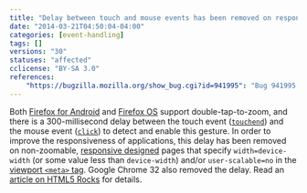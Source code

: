 ```yaml
---
title: "Delay between touch and mouse events has been removed on responsive pages"
date: "2014-03-21T04:50:04-04:00"
categories: [event-handling]
tags: []
versions: "30"
statuses: "affected"
cclicense: "BY-SA 3.0"
references:
    "https://bugzilla.mozilla.org/show_bug.cgi?id=941995": "Bug 941995 – Remove 300ms touch > mouse events delay for double-tap zoom on \"responsive\" pages"
---
```

Both [Firefox for Android](https://developer.mozilla.org/en-US/Firefox_for_Android) and [Firefox OS](https://developer.mozilla.org/en-US/Firefox_OS) support double-tap-to-zoom, and there is a 300-millisecond delay between the touch event ([`touchend`](https://developer.mozilla.org/en-US/docs/Web/Reference/Events/touchend)) and the mouse event ([`click`](https://developer.mozilla.org/en-US/docs/Web/Reference/Events/click)) to detect and enable this gesture. In order to improve the responsiveness of applications, this delay has been removed on non-zoomable, [responsive designed](https://developer.mozilla.org/en-US/docs/Web_Development/Mobile/Responsive_design) pages that specify `width=device-width` (or some value less than `device-width`) and/or `user-scalable=no` in the [viewport `<meta>` tag](https://developer.mozilla.org/en-US/docs/Mozilla/Mobile/Viewport_meta_tag). Google Chrome 32 also removed the delay. Read an [article on HTML5 Rocks](http://updates.html5rocks.com/2013/12/300ms-tap-delay-gone-away) for details.

